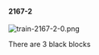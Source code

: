 #### 2167-2
![train-2167-2-0.png](https://github.com/lil-lab/nlvr/raw/master/nlvr/train/images/25/train-2167-2-0.png "train-2167-2-0.png")

There are 3 black blocks